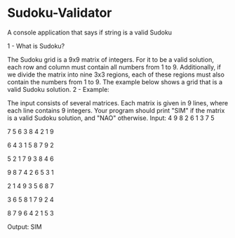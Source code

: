 # Sudoku-Validator
A console application that says if string is a valid Sudoku

1 - What is Sudoku?

The Sudoku grid is a 9x9 matrix of integers. For it to be a valid solution, each row and column must contain all numbers from 1 to 9. Additionally, if we divide the matrix into nine 3x3 regions, each of these regions must also contain the numbers from 1 to 9. The example below shows a grid that is a valid Sudoku solution.
2 - Example:

The input consists of several matrices. Each matrix is given in 9 lines, where each line contains 9 integers. Your program should print "SIM" if the matrix is a valid Sudoku solution, and "NAO" otherwise.
Input:
4 9 8 2 6 1 3 7 5

7 5 6 3 8 4 2 1 9

6 4 3 1 5 8 7 9 2

5 2 1 7 9 3 8 4 6

9 8 7 4 2 6 5 3 1

2 1 4 9 3 5 6 8 7

3 6 5 8 1 7 9 2 4

8 7 9 6 4 2 1 5 3

 

Output:
SIM
